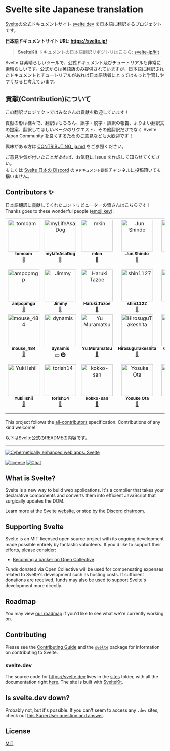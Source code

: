 # Svelte site Japanese translation

[Svelte](https://github.com/sveltejs/svelte)の公式ドキュメントサイト [svelte.dev](https://svelte.dev/) を日本語に翻訳するプロジェクトです。

**日本語ドキュメントサイト URL: https://svelte.jp/**

> **SvelteKit** ドキュメントの日本語翻訳リポジトリはこちら: [svelte-jp/kit](https://github.com/svelte-jp/kit)

Svelte は素晴らしいツールで、公式ドキュメント及びチュートリアルも非常に素晴らしいです。公式からは英語版のみ提供されていますが、日本語に翻訳されたドキュメントとチュートリアルがあれば日本語話者にとってはもっと学習しやすくなると考えています。

## 貢献(Contribution)について

この翻訳プロジェクトではみなさんの貢献を歓迎しています！

貢献の形は様々で、翻訳はもちろん、誤字・脱字・誤訳の報告、よりよい翻訳文の提案、翻訳してほしいページのリクエスト、その他翻訳だけでなく Svelte Japan Community を良くするためのご意見なども大歓迎です！

興味がある方は [CONTRIBUTING_ja.md](https://github.com/svelte-jp/svelte-site-jp/blob/master/CONTRIBUTING_ja.md) をご参照ください。

ご意見や気が付いたことがあれば、お気軽に Issue を作成して知らせてください。  
もしくは [Svelte 日本の Discord](https://discord.com/invite/YTXq3ZtBbx) の `#ドキュメント翻訳`チャンネルに投稿頂いても構いません。


## Contributors ✨

日本語翻訳に貢献してくれたコントリビューターの皆さんはこちらです！  
Thanks goes to these wonderful people ([emoji key](https://allcontributors.org/docs/en/emoji-key)):

<!-- ALL-CONTRIBUTORS-LIST:START - Do not remove or modify this section -->
<!-- prettier-ignore-start -->
<!-- markdownlint-disable -->
<table>
  <tbody>
    <tr>
      <td align="center" valign="top" width="14.28%"><a href="https://github.com/tomoam"><img src="https://avatars.githubusercontent.com/u/29677552?v=4?s=100" width="100px;" alt="tomoam"/><br /><sub><b>tomoam</b></sub></a><br /><a href="https://github.com/svelte-jp/svelte-site-jp/commits?author=tomoam" title="Documentation">📖</a></td>
      <td align="center" valign="top" width="14.28%"><a href="https://github.com/myLifeAsaDog"><img src="https://avatars.githubusercontent.com/u/18300178?v=4?s=100" width="100px;" alt="myLifeAsaDog"/><br /><sub><b>myLifeAsaDog</b></sub></a><br /><a href="https://github.com/svelte-jp/svelte-site-jp/commits?author=myLifeAsaDog" title="Documentation">📖</a></td>
      <td align="center" valign="top" width="14.28%"><a href="https://github.com/Makohan"><img src="https://avatars.githubusercontent.com/u/32333141?v=4?s=100" width="100px;" alt="mkin"/><br /><sub><b>mkin</b></sub></a><br /><a href="https://github.com/svelte-jp/svelte-site-jp/commits?author=Makohan" title="Documentation">📖</a></td>
      <td align="center" valign="top" width="14.28%"><a href="https://qiita.com/jay-es"><img src="https://avatars.githubusercontent.com/u/46585162?v=4?s=100" width="100px;" alt="Jun Shindo"/><br /><sub><b>Jun Shindo</b></sub></a><br /><a href="https://github.com/svelte-jp/svelte-site-jp/commits?author=jay-es" title="Documentation">📖</a></td>
      <td align="center" valign="top" width="14.28%"><a href="https://speakerdeck.com/clown0082"><img src="https://avatars.githubusercontent.com/u/4125257?v=4?s=100" width="100px;" alt="Keeth Kuwahara"/><br /><sub><b>Keeth Kuwahara</b></sub></a><br /><a href="https://github.com/svelte-jp/svelte-site-jp/commits?author=kkeeth" title="Documentation">📖</a></td>
      <td align="center" valign="top" width="14.28%"><a href="https://github.com/oekazuma"><img src="https://avatars.githubusercontent.com/u/29580221?v=4?s=100" width="100px;" alt="Kazuma Oe"/><br /><sub><b>Kazuma Oe</b></sub></a><br /><a href="https://github.com/svelte-jp/svelte-site-jp/commits?author=oekazuma" title="Documentation">📖</a></td>
      <td align="center" valign="top" width="14.28%"><a href="https://github.com/Shunpoco"><img src="https://avatars.githubusercontent.com/u/25903627?v=4?s=100" width="100px;" alt="Shunpoco"/><br /><sub><b>Shunpoco</b></sub></a><br /><a href="https://github.com/svelte-jp/svelte-site-jp/commits?author=Shunpoco" title="Documentation">📖</a></td>
    </tr>
    <tr>
      <td align="center" valign="top" width="14.28%"><a href="https://github.com/ampcpmgp"><img src="https://avatars.githubusercontent.com/u/13173632?v=4?s=100" width="100px;" alt="ampcpmgp"/><br /><sub><b>ampcpmgp</b></sub></a><br /><a href="https://github.com/svelte-jp/svelte-site-jp/commits?author=ampcpmgp" title="Documentation">📖</a></td>
      <td align="center" valign="top" width="14.28%"><a href="https://github.com/takoyaro"><img src="https://avatars.githubusercontent.com/u/54836677?v=4?s=100" width="100px;" alt="Jimmy"/><br /><sub><b>Jimmy</b></sub></a><br /><a href="https://github.com/svelte-jp/svelte-site-jp/commits?author=takoyaro" title="Documentation">📖</a></td>
      <td align="center" valign="top" width="14.28%"><a href="https://github.com/jdkfx"><img src="https://avatars.githubusercontent.com/u/40142697?v=4?s=100" width="100px;" alt="Haruki Tazoe"/><br /><sub><b>Haruki Tazoe</b></sub></a><br /><a href="https://github.com/svelte-jp/svelte-site-jp/commits?author=jdkfx" title="Documentation">📖</a></td>
      <td align="center" valign="top" width="14.28%"><a href="https://shin1127.github.io/myPortfolio/"><img src="https://avatars.githubusercontent.com/u/56531152?v=4?s=100" width="100px;" alt="shin1127"/><br /><sub><b>shin1127</b></sub></a><br /><a href="https://github.com/svelte-jp/svelte-site-jp/commits?author=shin1127" title="Documentation">📖</a></td>
      <td align="center" valign="top" width="14.28%"><a href="https://twilink.click/mikeanakida"><img src="https://avatars.githubusercontent.com/u/32151765?v=4?s=100" width="100px;" alt="manaki"/><br /><sub><b>manaki</b></sub></a><br /><a href="https://github.com/svelte-jp/svelte-site-jp/commits?author=manak1" title="Documentation">📖</a></td>
      <td align="center" valign="top" width="14.28%"><a href="https://github.com/knj4484"><img src="https://avatars.githubusercontent.com/u/11140280?v=4?s=100" width="100px;" alt="knj4484"/><br /><sub><b>knj4484</b></sub></a><br /><a href="https://github.com/svelte-jp/svelte-site-jp/commits?author=knj4484" title="Documentation">📖</a></td>
      <td align="center" valign="top" width="14.28%"><a href="https://katanugramer.hatenablog.com/"><img src="https://avatars.githubusercontent.com/u/42486288?v=4?s=100" width="100px;" alt="miruoo"/><br /><sub><b>miruoo</b></sub></a><br /><a href="https://github.com/svelte-jp/svelte-site-jp/commits?author=miily8310s" title="Documentation">📖</a></td>
    </tr>
    <tr>
      <td align="center" valign="top" width="14.28%"><a href="https://portfolio.mouse484.tk/"><img src="https://avatars.githubusercontent.com/u/38714187?v=4?s=100" width="100px;" alt="mouse_484"/><br /><sub><b>mouse_484</b></sub></a><br /><a href="https://github.com/svelte-jp/svelte-site-jp/commits?author=mouse484" title="Documentation">📖</a></td>
      <td align="center" valign="top" width="14.28%"><a href="http://dynamis.jp/"><img src="https://avatars.githubusercontent.com/u/188166?v=4?s=100" width="100px;" alt="dynamis"/><br /><sub><b>dynamis</b></sub></a><br /><a href="#financial-dynamis" title="Financial">💵</a> <a href="#infra-dynamis" title="Infrastructure (Hosting, Build-Tools, etc)">🚇</a></td>
      <td align="center" valign="top" width="14.28%"><a href="https://github.com/Murayu0225"><img src="https://avatars.githubusercontent.com/u/37988559?v=4?s=100" width="100px;" alt="Yu Muramatsu"/><br /><sub><b>Yu Muramatsu</b></sub></a><br /><a href="https://github.com/svelte-jp/svelte-site-jp/commits?author=Murayu0225" title="Documentation">📖</a></td>
      <td align="center" valign="top" width="14.28%"><a href="https://qiita.com/fuwasegu"><img src="https://avatars.githubusercontent.com/u/52437973?v=4?s=100" width="100px;" alt="HirosuguTakeshita"/><br /><sub><b>HirosuguTakeshita</b></sub></a><br /><a href="https://github.com/svelte-jp/svelte-site-jp/commits?author=lunain84" title="Documentation">📖</a></td>
      <td align="center" valign="top" width="14.28%"><a href="https://yamanoku.net/"><img src="https://avatars.githubusercontent.com/u/1996642?v=4?s=100" width="100px;" alt="Okuto Oyama"/><br /><sub><b>Okuto Oyama</b></sub></a><br /><a href="https://github.com/svelte-jp/svelte-site-jp/commits?author=yamanoku" title="Documentation">📖</a></td>
      <td align="center" valign="top" width="14.28%"><a href="https://github.com/baseballyama"><img src="https://avatars.githubusercontent.com/u/19153718?v=4?s=100" width="100px;" alt="Yuichiro Yamashita"/><br /><sub><b>Yuichiro Yamashita</b></sub></a><br /><a href="https://github.com/svelte-jp/svelte-site-jp/commits?author=baseballyama" title="Documentation">📖</a></td>
      <td align="center" valign="top" width="14.28%"><a href="https://keybase.io/nullnyat"><img src="https://avatars.githubusercontent.com/u/89781396?v=4?s=100" width="100px;" alt="Nullcat chan!"/><br /><sub><b>Nullcat chan!</b></sub></a><br /><a href="https://github.com/svelte-jp/svelte-site-jp/commits?author=nullnyat" title="Documentation">📖</a></td>
    </tr>
    <tr>
      <td align="center" valign="top" width="14.28%"><a href="https://github.com/komura-c"><img src="https://avatars.githubusercontent.com/u/37304826?v=4?s=100" width="100px;" alt="Yuki Ishii"/><br /><sub><b>Yuki Ishii</b></sub></a><br /><a href="https://github.com/svelte-jp/svelte-site-jp/commits?author=komura-c" title="Documentation">📖</a></td>
      <td align="center" valign="top" width="14.28%"><a href="https://sukimakakumei.co.jp/"><img src="https://avatars.githubusercontent.com/u/49876561?v=4?s=100" width="100px;" alt="torish14"/><br /><sub><b>torish14</b></sub></a><br /><a href="https://github.com/svelte-jp/svelte-site-jp/commits?author=torish14" title="Documentation">📖</a></td>
      <td align="center" valign="top" width="14.28%"><a href="https://github.com/kokko-san"><img src="https://avatars.githubusercontent.com/u/36446753?v=4?s=100" width="100px;" alt="kokko-san"/><br /><sub><b>kokko-san</b></sub></a><br /><a href="https://github.com/svelte-jp/svelte-site-jp/commits?author=kokko-san" title="Documentation">📖</a></td>
      <td align="center" valign="top" width="14.28%"><a href="https://ota-meshi.github.io/"><img src="https://avatars.githubusercontent.com/u/16508807?v=4?s=100" width="100px;" alt="Yosuke Ota"/><br /><sub><b>Yosuke Ota</b></sub></a><br /><a href="https://github.com/svelte-jp/svelte-site-jp/commits?author=ota-meshi" title="Documentation">📖</a></td>
      <td align="center" valign="top" width="14.28%"><a href="http://mitsu-ksgr.github.io/"><img src="https://avatars.githubusercontent.com/u/3091232?v=4?s=100" width="100px;" alt="mitsu-ksgr"/><br /><sub><b>mitsu-ksgr</b></sub></a><br /><a href="https://github.com/svelte-jp/svelte-site-jp/commits?author=mitsu-ksgr" title="Documentation">📖</a></td>
      <td align="center" valign="top" width="14.28%"><a href="http://tatsuyafw.hatenablog.jp/"><img src="https://avatars.githubusercontent.com/u/1162665?v=4?s=100" width="100px;" alt="Tatsuya Hoshino"/><br /><sub><b>Tatsuya Hoshino</b></sub></a><br /><a href="https://github.com/svelte-jp/svelte-site-jp/commits?author=tatsuyafw" title="Documentation">📖</a></td>
      <td align="center" valign="top" width="14.28%"><a href="https://shuuji3.xyz/"><img src="https://avatars.githubusercontent.com/u/1425259?v=4?s=100" width="100px;" alt="TAKAHASHI Shuuji"/><br /><sub><b>TAKAHASHI Shuuji</b></sub></a><br /><a href="https://github.com/svelte-jp/svelte-site-jp/commits?author=shuuji3" title="Documentation">📖</a></td>
    </tr>
  </tbody>
</table>

<!-- markdownlint-restore -->
<!-- prettier-ignore-end -->

<!-- ALL-CONTRIBUTORS-LIST:END -->

This project follows the [all-contributors](https://github.com/all-contributors/all-contributors) specification. Contributions of any kind welcome!


以下はSvelte公式のREADMEの内容です。

---

[![Cybernetically enhanced web apps: Svelte](https://sveltejs.github.io/assets/banner.png)](https://svelte.dev)

[![license](https://img.shields.io/npm/l/svelte.svg)](LICENSE.md) [![Chat](https://img.shields.io/discord/457912077277855764?label=chat&logo=discord)](https://svelte.dev/chat)

## What is Svelte?

Svelte is a new way to build web applications. It's a compiler that takes your declarative components and converts them into efficient JavaScript that surgically updates the DOM.

Learn more at the [Svelte website](https://svelte.dev), or stop by the [Discord chatroom](https://svelte.dev/chat).

## Supporting Svelte

Svelte is an MIT-licensed open source project with its ongoing development made possible entirely by fantastic volunteers. If you'd like to support their efforts, please consider:

- [Becoming a backer on Open Collective](https://opencollective.com/svelte).

Funds donated via Open Collective will be used for compensating expenses related to Svelte's development such as hosting costs. If sufficient donations are received, funds may also be used to support Svelte's development more directly.

## Roadmap

You may view [our roadmap](https://svelte.dev/roadmap) if you'd like to see what we're currently working on.

## Contributing

Please see the [Contributing Guide](CONTRIBUTING.md) and the [`svelte`](packages/svelte) package for information on contributing to Svelte.

### svelte.dev

The source code for https://svelte.dev lives in the [sites](https://github.com/sveltejs/svelte/tree/master/sites/svelte.dev) folder, with all the documentation right [here](https://github.com/sveltejs/svelte/tree/master/documentation). The site is built with [SvelteKit](https://kit.svelte.dev).

## Is svelte.dev down?

Probably not, but it's possible. If you can't seem to access any `.dev` sites, check out [this SuperUser question and answer](https://superuser.com/q/1413402).

## License

[MIT](LICENSE.md)
